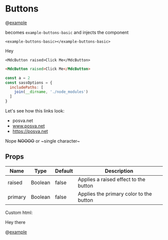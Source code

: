 # Buttons

@[example](buttons/basic)

becomes `example-buttons-basic` and injects the component

`<example-buttons-basic></example-buttons-basic>`

<mdc-button v-ripple>Hey</mdc-button>

```vue
<MdcButton raised>Click Me</MdcButton>
```

```html
<MdcButton raised>Click Me</MdcButton>
```

```js
const a = 2
const sassOptions = {
  includePaths: [
    join(__dirname, './node_modules')
  ]
}
```

Let's see how this links look:

- posva.net
- www.posva.net
- https://posva.net

Nope ~~NOOOO~~ or ~single character~

## Props

| Name | Type | Default | Description |
| --- | --- | --- | --- |
| raised | Boolean | false | Applies a raised effect to the button |
| primary | Boolean | false | Applies the primary color to the button |

Custom html:

<p class="danger">Hey there</p>

@[example](buttons/playground)
